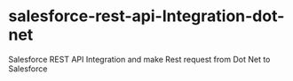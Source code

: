 # salesforce-rest-api-Integration-dot-net
Salesforce REST API Integration and make Rest request from Dot Net to Salesforce
